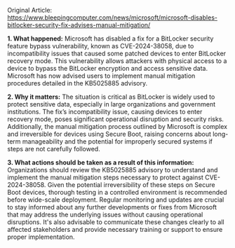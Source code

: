 Original Article: https://www.bleepingcomputer.com/news/microsoft/microsoft-disables-bitlocker-security-fix-advises-manual-mitigation/

**1. What happened:**
Microsoft has disabled a fix for a BitLocker security feature bypass vulnerability, known as CVE-2024-38058, due to incompatibility issues that caused some patched devices to enter BitLocker recovery mode. This vulnerability allows attackers with physical access to a device to bypass the BitLocker encryption and access sensitive data. Microsoft has now advised users to implement manual mitigation procedures detailed in the KB5025885 advisory.

**2. Why it matters:**
The situation is critical as BitLocker is widely used to protect sensitive data, especially in large organizations and government institutions. The fix’s incompatibility issue, causing devices to enter recovery mode, poses significant operational disruption and security risks. Additionally, the manual mitigation process outlined by Microsoft is complex and irreversible for devices using Secure Boot, raising concerns about long-term manageability and the potential for improperly secured systems if steps are not carefully followed.

**3. What actions should be taken as a result of this information:**
Organizations should review the KB5025885 advisory to understand and implement the manual mitigation steps necessary to protect against CVE-2024-38058. Given the potential irreversibility of these steps on Secure Boot devices, thorough testing in a controlled environment is recommended before wide-scale deployment. Regular monitoring and updates are crucial to stay informed about any further developments or fixes from Microsoft that may address the underlying issues without causing operational disruptions. It's also advisable to communicate these changes clearly to all affected stakeholders and provide necessary training or support to ensure proper implementation.